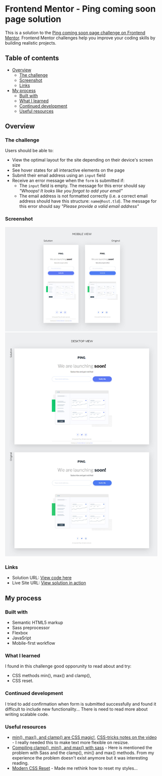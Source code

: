 # Frontend Mentor - Ping coming soon page solution

This is a solution to the [Ping coming soon page challenge on Frontend Mentor](https://www.frontendmentor.io/challenges/ping-single-column-coming-soon-page-5cadd051fec04111f7b848da). Frontend Mentor challenges help you improve your coding skills by building realistic projects. 

## Table of contents

- [Overview](#overview)
  - [The challenge](#the-challenge)
  - [Screenshot](#screenshot)
  - [Links](#links)
- [My process](#my-process)
  - [Built with](#built-with)
  - [What I learned](#what-i-learned)
  - [Continued development](#continued-development)
  - [Useful resources](#useful-resources)

## Overview

### The challenge

Users should be able to:

- View the optimal layout for the site depending on their device's screen size
- See hover states for all interactive elements on the page
- Submit their email address using an `input` field
- Receive an error message when the `form` is submitted if:
	- The `input` field is empty. The message for this error should say *"Whoops! It looks like you forgot to add your email"*
	- The email address is not formatted correctly (i.e. a correct email address should have this structure: `name@host.tld`). The message for this error should say *"Please provide a valid email address"*

### Screenshot

<img src="./solution-screenshots/ping-comming-soon-mobile.jpg">
<img src="./solution-screenshots/ping-comming-soon-desktop.jpg">

### Links

- Solution URL: [View code here](https://github.com/strosi/frontend-mentor-challenges/tree/main/newbie/ping-coming-soon-page-master)
- Live Site URL: [View solution in action](https://strosi.github.io/frontend-mentor-challenges/newbie/ping-coming-soon-page-master/)

## My process

### Built with

- Semantic HTML5 markup
- Sass preprocessor
- Flexbox
- JavaSript
- Mobile-first workflow

### What I learned

I found in this challenge good opporunity to read about and try:
- CSS methods min(), max() and clamp(),
- CSS reset.

### Continued development

I tried to add confirmation when form is submitted successfully and found it difficult to include new functionality... There is need to read more about writing scalable code.

### Useful resources

- [min(), max(), and clamp() are CSS magic!](https://www.youtube.com/watch?v=U9VF-4euyRo), [CSS-tricks notes on the video](https://css-tricks.com/min-max-and-clamp-are-css-magic/) - I really needed this to make text more flexible on resizse.
- [Compiling clamp(), min(), and max() with sass](https://hellogreg.org/min-max-clamp-with-sass/) - Here is mentioned the problem with Sass and the clamp(), min() and max() methods. From my experience the problem doesn't exist anymore but it was interesting reading.
- [Modern CSS Reset](https://www.joshwcomeau.com/css/custom-css-reset/) - Made me rethink how to reset my styles...
